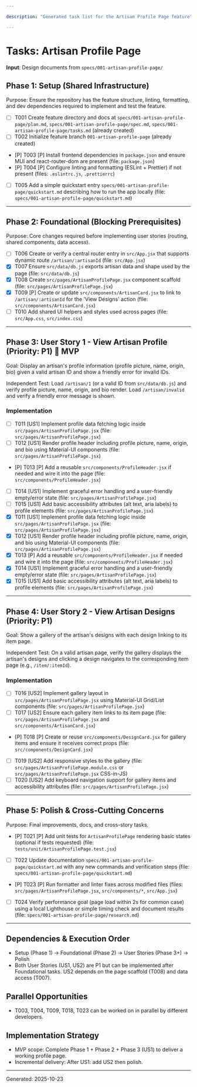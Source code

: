```yaml
---

description: "Generated task list for the Artisan Profile Page feature"

---
```


# Tasks: Artisan Profile Page

**Input**: Design documents from `specs/001-artisan-profile-page/`

## Phase 1: Setup (Shared Infrastructure)

Purpose: Ensure the repository has the feature structure, linting, formatting, and dev dependencies required to implement and test the feature.

- [ ] T001 Create feature directory and docs at `specs/001-artisan-profile-page/plan.md`, `specs/001-artisan-profile-page/spec.md`, `specs/001-artisan-profile-page/tasks.md` (already created)
- [ ] T002 Initialize feature branch `001-artisan-profile-page` (already created)
- [P] T003 [P] Install frontend dependencies in `package.json` and ensure MUI and react-router-dom are present (file: `package.json`)
- [P] T004 [P] Configure linting and formatting (ESLint + Prettier) if not present (files: `.eslintrc.js`, `.prettierrc`)
- [ ] T005 Add a simple quickstart entry `specs/001-artisan-profile-page/quickstart.md` describing how to run the app locally (file: `specs/001-artisan-profile-page/quickstart.md`)

---

## Phase 2: Foundational (Blocking Prerequisites)

Purpose: Core changes required before implementing user stories (routing, shared components, data access).

- [ ] T006 Create or verify a central router entry in `src/App.jsx` that supports dynamic route `/artisan/:artisanId` (file: `src/App.jsx`)
- [X] T007 Ensure `src/data/db.js` exports artisan data and shape used by the page (file: `src/data/db.js`)
- [X] T008 Create `src/pages/ArtisanProfilePage.jsx` component scaffold (file: `src/pages/ArtisanProfilePage.jsx`)
- [X] T009 [P] Create or update `src/components/ArtisanCard.jsx` to link to `/artisan/:artisanId` for the 'View Designs' action (file: `src/components/ArtisanCard.jsx`)
- [ ] T010 Add shared UI helpers and styles used across pages (file: `src/App.css`, `src/index.css`)

---

## Phase 3: User Story 1 - View Artisan Profile (Priority: P1) 🎯 MVP

Goal: Display an artisan's profile information (profile picture, name, origin, bio) given a valid artisan ID and show a friendly error for invalid IDs.

Independent Test: Load `/artisan/1` (or a valid ID from `src/data/db.js`) and verify profile picture, name, origin, and bio render. Load `/artisan/invalid` and verify a friendly error message is shown.

### Implementation

- [ ] T011 [US1] Implement profile data fetching logic inside `src/pages/ArtisanProfilePage.jsx` (file: `src/pages/ArtisanProfilePage.jsx`)
- [ ] T012 [US1] Render profile header including profile picture, name, origin, and bio using Material-UI components (file: `src/pages/ArtisanProfilePage.jsx`)
- [P] T013 [P] Add a reusable `src/components/ProfileHeader.jsx` if needed and wire it into the page (file: `src/components/ProfileHeader.jsx`)
- [ ] T014 [US1] Implement graceful error handling and a user-friendly empty/error state (file: `src/pages/ArtisanProfilePage.jsx`)
- [ ] T015 [US1] Add basic accessibility attributes (alt text, aria labels) to profile elements (file: `src/pages/ArtisanProfilePage.jsx`)
 - [X] T011 [US1] Implement profile data fetching logic inside `src/pages/ArtisanProfilePage.jsx` (file: `src/pages/ArtisanProfilePage.jsx`)
 - [X] T012 [US1] Render profile header including profile picture, name, origin, and bio using Material-UI components (file: `src/pages/ArtisanProfilePage.jsx`)
 - [X] T013 [P] Add a reusable `src/components/ProfileHeader.jsx` if needed and wire it into the page (file: `src/components/ProfileHeader.jsx`)
 - [X] T014 [US1] Implement graceful error handling and a user-friendly empty/error state (file: `src/pages/ArtisanProfilePage.jsx`)
 - [X] T015 [US1] Add basic accessibility attributes (alt text, aria labels) to profile elements (file: `src/pages/ArtisanProfilePage.jsx`)

---

## Phase 4: User Story 2 - View Artisan Designs (Priority: P1)

Goal: Show a gallery of the artisan's designs with each design linking to its item page.

Independent Test: On a valid artisan page, verify the gallery displays the artisan's designs and clicking a design navigates to the corresponding item page (e.g., `/item/:itemId`).

### Implementation

- [ ] T016 [US2] Implement gallery layout in `src/pages/ArtisanProfilePage.jsx` using Material-UI Grid/List components (file: `src/pages/ArtisanProfilePage.jsx`)
- [ ] T017 [US2] Ensure each gallery item links to its item page (file: `src/pages/ArtisanProfilePage.jsx` and `src/components/ArtisanCard.jsx`)
- [P] T018 [P] Create or reuse `src/components/DesignCard.jsx` for gallery items and ensure it receives correct props (file: `src/components/DesignCard.jsx`)
- [ ] T019 [US2] Add responsive styles to the gallery (file: `src/pages/ArtisanProfilePage.module.css` or `src/pages/ArtisanProfilePage.jsx` CSS-in-JS)
- [ ] T020 [US2] Add keyboard navigation support for gallery items and accessibility attributes (file: `src/pages/ArtisanProfilePage.jsx`)

---

## Phase 5: Polish & Cross-Cutting Concerns

Purpose: Final improvements, docs, and cross-story tasks.

- [P] T021 [P] Add unit tests for `ArtisanProfilePage` rendering basic states (optional if tests requested) (file: `tests/unit/ArtisanProfilePage.test.jsx`)
- [ ] T022 Update documentation `specs/001-artisan-profile-page/quickstart.md` with any new commands and verification steps (file: `specs/001-artisan-profile-page/quickstart.md`)
- [P] T023 [P] Run formatter and linter fixes across modified files (files: `src/pages/ArtisanProfilePage.jsx`, `src/components/*`, `src/App.jsx`)
- [ ] T024 Verify performance goal (page load within 2s for common case) using a local Lighthouse or simple timing check and document results (file: `specs/001-artisan-profile-page/research.md`)

---

## Dependencies & Execution Order

- Setup (Phase 1) → Foundational (Phase 2) → User Stories (Phase 3+) → Polish
- Both User Stories (US1, US2) are P1 but can be implemented after Foundational tasks. US2 depends on the page scaffold (T008) and data access (T007).

## Parallel Opportunities

- T003, T004, T009, T018, T023 can be worked on in parallel by different developers.

## Implementation Strategy

- MVP scope: Complete Phase 1 + Phase 2 + Phase 3 (US1) to deliver a working profile page.
- Incremental delivery: After US1: add US2 then polish.

---

Generated: 2025-10-23

